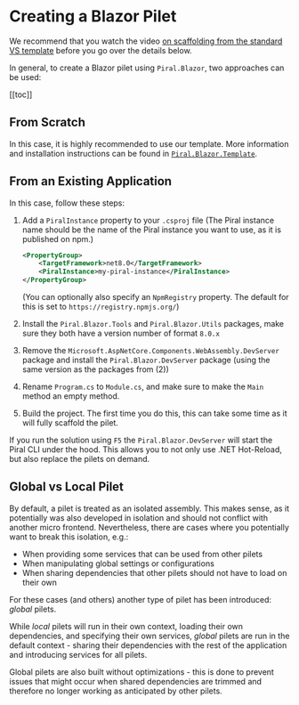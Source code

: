 # Creating a Blazor Pilet

We recommend that you watch the video [on scaffolding from the standard VS template](https://youtu.be/Ychzp2xMxes) before you go over the details below.

In general, to create a Blazor pilet using `Piral.Blazor`, two approaches can be used:

[[toc]]

## From Scratch

In this case, it is highly recommended to use our template. More information and installation instructions can be found in [`Piral.Blazor.Template`](https://www.nuget.org/packages/Piral.Blazor.Template).

## From an Existing Application

In this case, follow these steps:

1. Add a `PiralInstance` property to your `.csproj` file (The Piral instance name should be the name of the Piral instance you want to use, as it is published on npm.)

   ```xml
   <PropertyGroup>
       <TargetFramework>net8.0</TargetFramework>
       <PiralInstance>my-piral-instance</PiralInstance>
   </PropertyGroup>
   ```

   (You can optionally also specify an `NpmRegistry` property. The default for this is set to `https://registry.npmjs.org/`)

2. Install the `Piral.Blazor.Tools` and `Piral.Blazor.Utils` packages, make sure they both have a version number of format `8.0.x`
3. Remove the `Microsoft.AspNetCore.Components.WebAssembly.DevServer` package and install the `Piral.Blazor.DevServer` package (using the same version as the packages from (2))
4. Rename `Program.cs` to `Module.cs`, and make sure to make the `Main` method an empty method.
5. Build the project. The first time you do this, this can take some time as it will fully scaffold the pilet.

If you run the solution using `F5` the `Piral.Blazor.DevServer` will start the Piral CLI under the hood. This allows you to not only use .NET Hot-Reload, but also replace the pilets on demand.

## Global vs Local Pilet

By default, a pilet is treated as an isolated assembly. This makes sense, as it potentially was also developed in isolation and should not conflict with another micro frontend. Nevertheless, there are cases where you potentially want to break this isolation, e.g.:

- When providing some services that can be used from other pilets
- When manipulating global settings or configurations
- When sharing dependencies that other pilets should not have to load on their own

For these cases (and others) another type of pilet has been introduced: *global* pilets.

While *local* pilets will run in their own context, loading their own dependencies, and specifying their own services, *global* pilets are run in the default context - sharing their dependencies with the rest of the application and introducing services for all pilets.

Global pilets are also built without optimizations - this is done to prevent issues that might occur when shared dependencies are trimmed and therefore no longer working as anticipated by other pilets.
